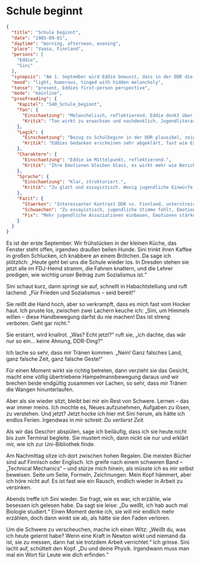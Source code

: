 # Schule beginnt

```json
{
  "title": "Schule beginnt",
  "date": "1985-09-01",
  "daytime": "morning, afternoon, evening",
  "place": "Vaasa, Finnland",
  "persons": [
    "Eddie",
    "Sini"
  ],
  "synopsis": "Am 1. September wird Eddie bewusst, dass in der DDR die Schule wieder beginnt. Beim Frühstück erzählt sie Sini davon, die den FDJ-Gruß auf komische Weise nachmacht. Eddie lacht, wird aber auch schwermütig, weil sie das Lernen vermisst. Statt Sini zum Terminal zu begleiten, geht sie in die Uni-Bibliothek von Vaasa, liest besessen ein englisches Buch über Technische Mechanik und macht am Abend einen Witz, um die Schwere zu vertreiben. Sini erwähnt beiläufig, dass sie einmal Biologie studiert hat, spricht darüber aber nicht weiter.",
  "mood": "light, humorous, tinged with hidden melancholy",
  "tense": "present, Eddies first-person perspective",
  "mode": "mainline",
  "proofreading": {
    "Kapitel": "540_Schule_beginnt",
    "Ton": {
      "Einschaetzung": "Melancholisch, reflektierend. Eddie denkt über Schule und Lernen nach.",
      "Kritik": "Ton wirkt zu erwachsen und nachdenklich. Jugendliterarische Direktheit fehlt stellenweise."
    },
    "Logik": {
      "Einschaetzung": "Bezug zu Schulbeginn in der DDR plausibel, zeigt Kontrast zu Eddies Lage.",
      "Kritik": "Eddies Gedanken erscheinen sehr abgeklärt, fast wie Essay. Weniger naive oder jugendliche Perspektive als erwartet."
    },
    "Charaktere": {
      "Einschaetzung": "Eddie im Mittelpunkt, reflektierend.",
      "Kritik": "Ihre Emotionen bleiben blass, es wirkt mehr wie Bericht als innere Anteilnahme. Sini bleibt Randfigur."
    },
    "Sprache": {
      "Einschaetzung": "Klar, strukturiert.",
      "Kritik": "Zu glatt und essayistisch. Wenig jugendliche Einwürfe oder spontane Assoziationen."
    },
    "Fazit": {
      "Staerken": "Interessanter Kontrast DDR vs. Finnland, unterstreicht Eddies Verlust.",
      "Schwaechen": "Zu essayistisch, jugendliche Stimme fehlt, Emotionen schwach.",
      "Fix": "Mehr jugendliche Assoziationen einbauen, Emotionen stärker zeigen, Sprache weniger glatt machen."
    }
  }
}
```

Es ist der erste September. Wir frühstücken in der kleinen Küche, das Fenster
steht offen, irgendwo draußen bellen Hunde. Sini trinkt ihren Kaffee in großen
Schlucken, ich knabbere an einem Brötchen. Da sage ich plötzlich: „Heute geht
bei uns die Schule wieder los. In Dresden stehen sie jetzt alle im FDJ-Hemd
stramm, die Fahnen knattern, und die Lehrer predigen, wie wichtig unser Beitrag
zum Sozialismus ist.“

Sini schaut kurz, dann springt sie auf, schnellt in Habachtstellung und ruft
lachend: „Für Frieden und Sozialismus – seid bereit!“

Sie reißt die Hand hoch, aber so verkrampft, dass es mich fast vom Hocker haut.
Ich pruste los, zwischen zwei Lachern keuche ich: „Sini, um Himmels willen –
diese Handbewegung darfst du nie machen! Das ist streng verboten. Geht gar
nicht.“

Sie erstarrt, wird knallrot. „Was? Echt jetzt?“ ruft sie, „ich dachte, das wär
nur so ein… keine Ahnung, DDR-Ding?“

Ich lache so sehr, dass mir Tränen kommen. „Nein! Ganz falsches Land, ganz
falsche Zeit, ganz falsche Geste!“

Für einen Moment wirkt sie richtig betreten, dann verzieht sie das Gesicht,
macht eine völlig übertriebene Hampelmannbewegung daraus und wir brechen beide
endgültig zusammen vor Lachen, so sehr, dass mir Tränen die Wangen
hinunterlaufen.

Aber als sie wieder sitzt, bleibt bei mir ein Rest von Schwere. Lernen – das war
immer meins. Ich mochte es, Neues aufzunehmen, Aufgaben zu lösen, zu verstehen.
Und jetzt? Jetzt hocke ich hier mit Sini herum, als hätte ich endlos Ferien.
Irgendwas in mir schreit: *Du verlierst Zeit.*

Als wir das Geschirr abspülen, sage ich beiläufig, dass ich sie heute nicht bis
zum Terminal begleite. Sie mustert mich, dann nickt sie nur und erklärt mir, wie
ich zur Uni-Bibliothek finde.

Am Nachmittag sitze ich dort zwischen hohen Regalen. Die meisten Bücher sind auf
Finnisch oder Englisch. Ich greife nach einem schweren Band – „Technical
Mechanics“ – und stürze mich hinein, als müsste ich es mir selbst beweisen.
Seite um Seite, Formeln, Zeichnungen. Mein Kopf hämmert, aber ich höre nicht
auf. Es ist fast wie ein Rausch, endlich wieder in Arbeit zu versinken.

Abends treffe ich Sini wieder. Sie fragt, wie es war, ich erzähle, wie besessen
ich gelesen habe. Da sagt sie leise: „Du weißt, ich hab auch mal Biologie
studiert.“ Einen Moment denke ich, sie will mir endlich mehr erzählen, doch dann
winkt sie ab, als hätte sie den Faden verloren.

Um die Schwere zu verscheuchen, mache ich einen Witz: „Weißt du, was ich heute
gelernt habe? Wenn eine Kraft in Newton wirkt und niemand da ist, sie zu messen,
dann hat sie trotzdem Arbeit verrichtet.“ Ich grinse. Sini lacht auf, schüttelt
den Kopf. „Du und deine Physik. Irgendwann muss man mal ein Wort für Leute wie
dich erfinden.“

